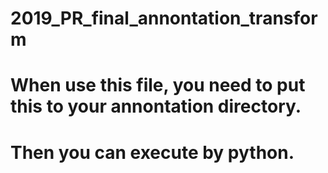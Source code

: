 # 2019_PR_final_annontation_transform

# When use this file, you need to put this to your annontation directory.
# Then you can execute by python.
